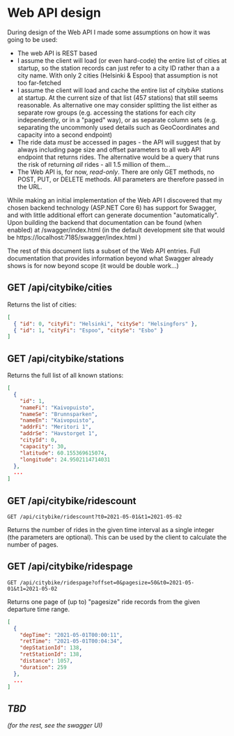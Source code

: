# Web API design

During design of the Web API I made some assumptions on how it was 
going to be used:

* The web API is REST based
* I assume the client will load (or even hard-code) the entire list of
cities at startup, so the station records can just refer to a city ID
rather than a a city name. With only 2 cities (Helsinki & Espoo) that
assumption is not too far-fetched
* I assume the client will load and cache the entire list of citybike
stations at startup. At the current size of that list (457 stations)
that still seems reasonable. As alternative one may consider splitting
the list either as separate row groups (e.g. accessing the stations
for each city independently, or in a "paged" way), or as separate
column sets (e.g. separating the uncommonly used details such as
GeoCoordinates and capacity into a second endpoint)
* The ride data *must* be accessed in pages - the API will suggest that
by always including page size and offset parameters to all web API
endpoint that returns rides. The alternative would be a query that
runs the risk of returning _all_ rides - all 1.5 million of them...
* The Web API is, for now, _read-only_. There are only GET methods,
no POST, PUT, or DELETE methods. All parameters are therefore passed 
in the URL.

While making an initial implementation of the Web API I discovered
that my chosen backend technology (ASP.NET Core 6) has support for
Swagger, and with little additional effort can generate documention
"automatically". Upon building the backend that documentation can be
found (when enabled) at /swagger/index.html (in the default
development site that would be https://localhost:7185/swagger/index.html )

The rest of this document lists a subset of the Web API entries.
Full documentation that provides information beyond what Swagger
already shows is for now beyond scope (it would be double work...)

## GET /api/citybike/cities

Returns the list of cities:

```json
[
  { "id": 0, "cityFi": "Helsinki", "citySe": "Helsingfors" },
  { "id": 1, "cityFi": "Espoo", "citySe": "Esbo" }
]
```

## GET /api/citybike/stations

Returns the full list of all known stations:

```json
[
  {
    "id": 1,
    "nameFi": "Kaivopuisto",
    "nameSe": "Brunnsparken",
    "nameEn": "Kaivopuisto",
    "addrFi": "Meritori 1",
    "addrSe": "Havstorget 1",
    "cityId": 0,
    "capacity": 30,
    "latitude": 60.155369615074,
    "longitude": 24.9502114714031
  },
  ...
]
```

## GET /api/citybike/ridescount

```
GET /api/citybike/ridescount?t0=2021-05-01&t1=2021-05-02
```

Returns the number of rides in the given time interval as a single integer
(the parameters are optional). This can be used by the client to calculate
the number of pages.

## GET /api/citybike/ridespage

```
GET /api/citybike/ridespage?offset=0&pagesize=50&t0=2021-05-01&t1=2021-05-02
```

Returns one page of (up to) "pagesize" ride records from the given departure
time range.

```json
[
  {
    "depTime": "2021-05-01T00:00:11",
    "retTime": "2021-05-01T00:04:34",
    "depStationId": 138,
    "retStationId": 138,
    "distance": 1057,
    "duration": 259
  },
  ...
]
```

## _TBD_

_(for the rest, see the swagger UI)_
